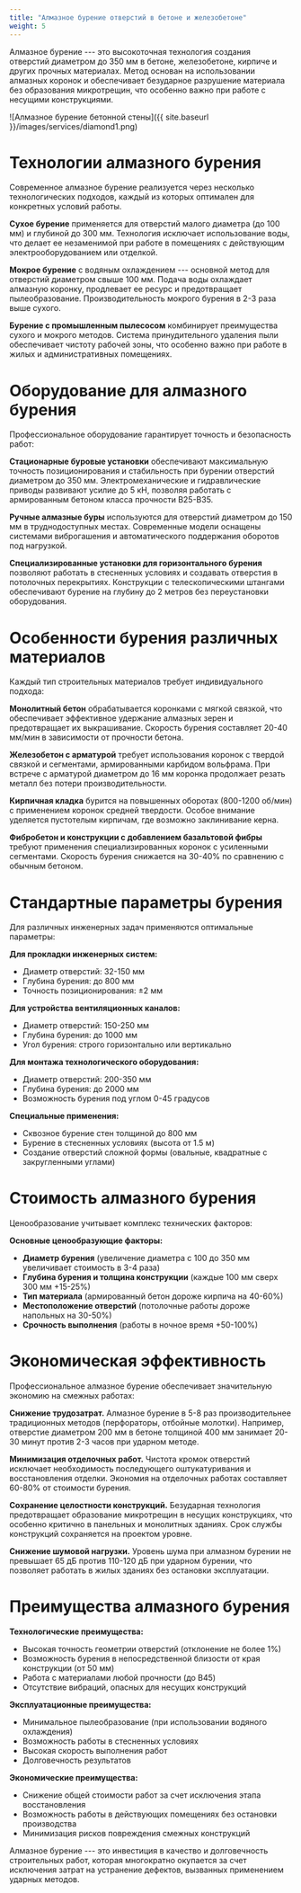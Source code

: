 ```yaml
---
title: "Алмазное бурение отверстий в бетоне и железобетоне"
weight: 5
---
```


Алмазное бурение --- это высокоточная технология создания отверстий диаметром до 350 мм в бетоне, железобетоне, кирпиче и других прочных материалах. Метод основан на использовании алмазных коронок и обеспечивает безударное разрушение материала без образования микротрещин, что особенно важно при работе с несущими конструкциями.

![Алмазное бурение бетонной стены]({{ site.baseurl }}/images/services/diamond1.png)

# Технологии алмазного бурения

Современное алмазное бурение реализуется через несколько технологических подходов, каждый из которых оптимален для конкретных условий работы.

**Сухое бурение** применяется для отверстий малого диаметра (до 100 мм) и глубиной до 300 мм. Технология исключает использование воды, что делает ее незаменимой при работе в помещениях с действующим электрооборудованием или отделкой.

**Мокрое бурение** с водяным охлаждением --- основной метод для отверстий диаметром свыше 100 мм. Подача воды охлаждает алмазную коронку, продлевает ее ресурс и предотвращает пылеобразование. Производительность мокрого бурения в 2-3 раза выше сухого.

**Бурение с промышленным пылесосом** комбинирует преимущества сухого и мокрого методов. Система принудительного удаления пыли обеспечивает чистоту рабочей зоны, что особенно важно при работе в жилых и административных помещениях.

# Оборудование для алмазного бурения

Профессиональное оборудование гарантирует точность и безопасность работ:

**Стационарные буровые установки** обеспечивают максимальную точность позиционирования и стабильность при бурении отверстий диаметром до 350 мм. Электромеханические и гидравлические приводы развивают усилие до 5 кН, позволяя работать с армированным бетоном класса прочности В25-В35.

**Ручные алмазные буры** используются для отверстий диаметром до 150 мм в труднодоступных местах. Современные модели оснащены системами виброгашения и автоматического поддержания оборотов под нагрузкой.

**Специализированные установки для горизонтального бурения** позволяют работать в стесненных условиях и создавать отверстия в потолочных перекрытиях. Конструкции с телескопическими штангами обеспечивают бурение на глубину до 2 метров без переустановки оборудования.

# Особенности бурения различных материалов

Каждый тип строительных материалов требует индивидуального подхода:

**Монолитный бетон** обрабатывается коронками с мягкой связкой, что обеспечивает эффективное удержание алмазных зерен и предотвращает их выкрашивание. Скорость бурения составляет 20-40 мм/мин в зависимости от прочности бетона.

**Железобетон с арматурой** требует использования коронок с твердой связкой и сегментами, армированными карбидом вольфрама. При встрече с арматурой диаметром до 16 мм коронка продолжает резать металл без потери производительности.

**Кирпичная кладка** бурится на повышенных оборотах (800-1200 об/мин) с применением коронок средней твердости. Особое внимание уделяется пустотелым кирпичам, где возможно заклинивание керна.

**Фибробетон и конструкции с добавлением базальтовой фибры** требуют применения специализированных коронок с усиленными сегментами. Скорость бурения снижается на 30-40% по сравнению с обычным бетоном.

# Стандартные параметры бурения

Для различных инженерных задач применяются оптимальные параметры:

**Для прокладки инженерных систем:**
- Диаметр отверстий: 32-150 мм
- Глубина бурения: до 800 мм
- Точность позиционирования: ±2 мм

**Для устройства вентиляционных каналов:**
- Диаметр отверстий: 150-250 мм
- Глубина бурения: до 1000 мм
- Угол бурения: строго горизонтально или вертикально

**Для монтажа технологического оборудования:**
- Диаметр отверстий: 200-350 мм
- Глубина бурения: до 2000 мм
- Возможность бурения под углом 0-45 градусов

**Специальные применения:**
- Сквозное бурение стен толщиной до 800 мм
- Бурение в стесненных условиях (высота от 1.5 м)
- Создание отверстий сложной формы (овальные, квадратные с закругленными углами)

# Стоимость алмазного бурения

Ценообразование учитывает комплекс технических факторов:

**Основные ценообразующие факторы:**
- **Диаметр бурения** (увеличение диаметра с 100 до 350 мм увеличивает стоимость в 3-4 раза)
- **Глубина бурения и толщина конструкции** (каждые 100 мм сверх 300 мм +15-25%)
- **Тип материала** (армированный бетон дороже кирпича на 40-60%)
- **Местоположение отверстий** (потолочные работы дороже напольных на 30-50%)
- **Срочность выполнения** (работы в ночное время +50-100%)

# Экономическая эффективность

Профессиональное алмазное бурение обеспечивает значительную экономию на смежных работах:

**Снижение трудозатрат.** Алмазное бурение в 5-8 раз производительнее традиционных методов (перфораторы, отбойные молотки). Например, отверстие диаметром 200 мм в бетоне толщиной 400 мм занимает 20-30 минут против 2-3 часов при ударном методе.

**Минимизация отделочных работ.** Чистота кромок отверстий исключает необходимость последующего оштукатуривания и восстановления отделки. Экономия на отделочных работах составляет 60-80% от стоимости бурения.

**Сохранение целостности конструкций.** Безударная технология предотвращает образование микротрещин в несущих конструкциях, что особенно критично в панельных и монолитных зданиях. Срок службы конструкций сохраняется на проектом уровне.

**Снижение шумовой нагрузки.** Уровень шума при алмазном бурении не превышает 65 дБ против 110-120 дБ при ударном бурении, что позволяет работать в жилых зданиях без остановки эксплуатации.

# Преимущества алмазного бурения

**Технологические преимущества:**
- Высокая точность геометрии отверстий (отклонение не более 1%)
- Возможность бурения в непосредственной близости от края конструкции (от 50 мм)
- Работа с материалами любой прочности (до В45)
- Отсутствие вибраций, опасных для несущих конструкций

**Эксплуатационные преимущества:**
- Минимальное пылеобразование (при использовании водяного охлаждения)
- Возможность работы в стесненных условиях
- Высокая скорость выполнения работ
- Долговечность результатов

**Экономические преимущества:**
- Снижение общей стоимости работ за счет исключения этапа восстановления
- Возможность работы в действующих помещениях без остановки производства
- Минимизация рисков повреждения смежных конструкций

Алмазное бурение --- это инвестиция в качество и долговечность строительных работ, которая многократно окупается за счет исключения затрат на устранение дефектов, вызванных применением ударных методов.